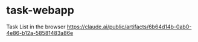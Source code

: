 # task-webapp
Task List in the browser
https://claude.ai/public/artifacts/6b64d14b-0ab0-4e86-b12a-58581483a86e
